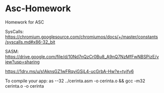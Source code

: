 # Asc-Homework
Homework for ASC

SysCalls:
https://chromium.googlesource.com/chromiumos/docs/+/master/constants/syscalls.md#x86-32_bit

SASM:
https://drive.google.com/file/d/10Nd7nQzCr0Bu8_A9nQ7NzMfFwNBSPizE/view?usp=sharing

https://1drv.ms/u/s!AknsGZ1wFRqviGSjL4-ucGrbA-Hw?e=tyify6


To compile your app:
as --32 ../cerinta.asm -o cerinta.o && gcc -m32 cerinta.o -o cerinta
